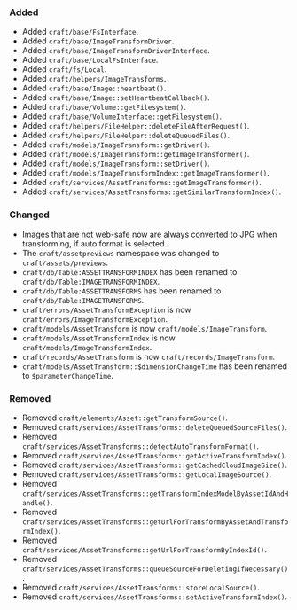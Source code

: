 ### Added
- Added `craft/base/FsInterface`.
- Added `craft/base/ImageTransformDriver`.
- Added `craft/base/ImageTransformDriverInterface`.
- Added `craft/base/LocalFsInterface`.
- Added `craft/fs/Local`.
- Added `craft/helpers/ImageTransforms`.
- Added `craft/base/Image::heartbeat()`.
- Added `craft/base/Image::setHeartbeatCallback()`.
- Added `craft/base/Volume::getFilesystem()`.
- Added `craft/base/VolumeInterface::getFilesystem()`.
- Added `craft/helpers/FileHelper::deleteFileAfterRequest()`.
- Added `craft/helpers/FileHelper::deleteQueuedFiles()`.
- Added `craft/models/ImageTransform::getDriver()`.
- Added `craft/models/ImageTransform::getImageTransformer()`.
- Added `craft/models/ImageTransform::setDriver()`.
- Added `craft/models/ImageTransformIndex::getImageTransformer()`.
- Added `craft/services/AssetTransforms::getImageTransformer()`.
- Added `craft/services/AssetTransforms::getSimilarTransformIndex()`.

### Changed
- Images that are not web-safe now are always converted to JPG when transforming, if auto format is selected.
- The `craft/assetpreviews` namespace was changed to `craft/assets/previews`.
- `craft/db/Table:ASSETTRANSFORMINDEX` has been renamed to `craft/db/Table:IMAGETRANSFORMINDEX`.
- `craft/db/Table:ASSETTRANSFORMS` has been renamed to `craft/db/Table:IMAGETRANSFORMS`.
- `craft/errors/AssetTransformException` is now `craft/errors/ImageTransformException`.
- `craft/models/AssetTransform` is now `craft/models/ImageTransform`.
- `craft/models/AssetTransformIndex` is now `craft/models/ImageTransformIndex`.
- `craft/records/AssetTransform` is now `craft/records/ImageTransform`.
- `craft/models/AssetTransform::$dimensionChangeTime` has been renamed to `$parameterChangeTime`.

### Removed
- Removed `craft/elements/Asset::getTransformSource()`.
- Removed `craft/services/AssetTransforms::deleteQueuedSourceFiles()`.
- Removed `craft/services/AssetTransforms::detectAutoTransformFormat()`.
- Removed `craft/services/AssetTransforms::getActiveTransformIndex()`.
- Removed `craft/services/AssetTransforms::getCachedCloudImageSize()`.
- Removed `craft/services/AssetTransforms::getLocalImageSource()`.
- Removed `craft/services/AssetTransforms::getTransformIndexModelByAssetIdAndHandle()`.
- Removed `craft/services/AssetTransforms::getUrlForTransformByAssetAndTransformIndex()`.
- Removed `craft/services/AssetTransforms::getUrlForTransformByIndexId()`.
- Removed `craft/services/AssetTransforms::queueSourceForDeletingIfNecessary()`.
- Removed `craft/services/AssetTransforms::storeLocalSource()`.
- Removed `craft/services/AssetTransforms::setActiveTransformIndex()`.
